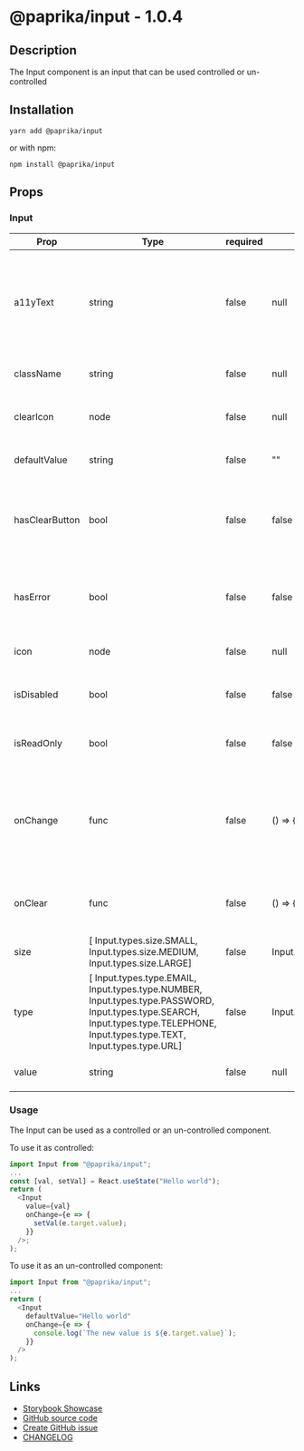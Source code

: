 <!-- start: Autogenerated - do not modify -->

# @paprika/input - 1.0.4

## Description

The Input component is an input that can be used controlled or un-controlled

## Installation

```
yarn add @paprika/input
```

or with npm:

```
npm install @paprika/input
```

## Props

### Input

| Prop           | Type                                                                                                                                                                            | required | default                 | Description                                                                                         |
| -------------- | ------------------------------------------------------------------------------------------------------------------------------------------------------------------------------- | -------- | ----------------------- | --------------------------------------------------------------------------------------------------- |
| a11yText       | string                                                                                                                                                                          | false    | null                    | Descriptive a11y text for assistive technologies. By default, text from children node will be used. |
| className      | string                                                                                                                                                                          | false    | null                    | Sets the class for the input.                                                                       |
| clearIcon      | node                                                                                                                                                                            | false    | null                    | Custom icon for the clear action in the input.                                                      |
| defaultValue   | string                                                                                                                                                                          | false    | ""                      | Sets the default input value                                                                        |
| hasClearButton | bool                                                                                                                                                                            | false    | false                   | If true displays a clear button inside the input if it contains a value.                            |
| hasError       | bool                                                                                                                                                                            | false    | false                   | If true displays a red border around input to show error.                                           |
| icon           | node                                                                                                                                                                            | false    | null                    | Displays an icon inside the input.                                                                  |
| isDisabled     | bool                                                                                                                                                                            | false    | false                   | If true it makes the input disabled.                                                                |
| isReadOnly     | bool                                                                                                                                                                            | false    | false                   | If true it makes the input read only.                                                               |
| onChange       | func                                                                                                                                                                            | false    | () => {}                | Callback to be executed when the input value is changed. Should not be used with defaultValue prop  |
| onClear        | func                                                                                                                                                                            | false    | () => {}                | Callback to be executed when the input value is cleared                                             |
| size           | [ Input.types.size.SMALL, Input.types.size.MEDIUM, Input.types.size.LARGE]                                                                                                      | false    | Input.types.size.MEDIUM | Changes the size of the input.                                                                      |
| type           | [ Input.types.type.EMAIL, Input.types.type.NUMBER, Input.types.type.PASSWORD, Input.types.type.SEARCH, Input.types.type.TELEPHONE, Input.types.type.TEXT, Input.types.type.URL] | false    | Input.types.type.TEXT   | Allows user to specify the type of input.                                                           |
| value          | string                                                                                                                                                                          | false    | null                    | The value inside of the input                                                                       |

<!-- end: Autogenerated - do not modify -->
<!-- content -->

### Usage

The Input can be used as a controlled or an un-controlled component.

To use it as controlled:

```js
import Input from "@paprika/input";
...
const [val, setVal] = React.useState("Hello world");
return (
  <Input
    value={val}
    onChange={e => {
      setVal(e.target.value);
    }}
  />;
);
```

To use it as an un-controlled component:

```js
import Input from "@paprika/input";
...
return (
  <Input
    defaultValue="Hello world"
    onChange={e => {
      console.log(`The new value is ${e.target.value}`);
    }}
  />
);
```

<!-- eoContent -->

## Links

- [Storybook Showcase](https://paprika.highbond.com/?path=/story/forms-input--showcase)
- [GitHub source code](https://github.com/acl-services/paprika/tree/master/packages/Input/src)
- [Create GitHub issue](https://github.com/acl-services/paprika/issues/new?label=[]&title=@paprika/input%20[help]:%20your%20short%20description&body=%0A%23%20Help%20wanted%0A%0A%23%23%20Please%20write%20your%20question.%0A*A%20clear%20and%20concise%20description%20of%20what%20the%20question%20is*%0A%0A%23%23%20Additional%20context%0A*Add%20any%20other%20context%20or%20screenshots%20about%20your%20question%20here.*%0A)
- [CHANGELOG](https://github.com/acl-services/paprika/tree/master/packages/Input/CHANGELOG.md)
